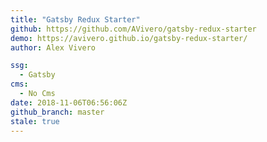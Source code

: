 ```yaml
---
title: "Gatsby Redux Starter"
github: https://github.com/AVivero/gatsby-redux-starter
demo: https://avivero.github.io/gatsby-redux-starter/
author: Alex Vivero

ssg:
  - Gatsby
cms:
  - No Cms
date: 2018-11-06T06:56:06Z
github_branch: master
stale: true
---
```

